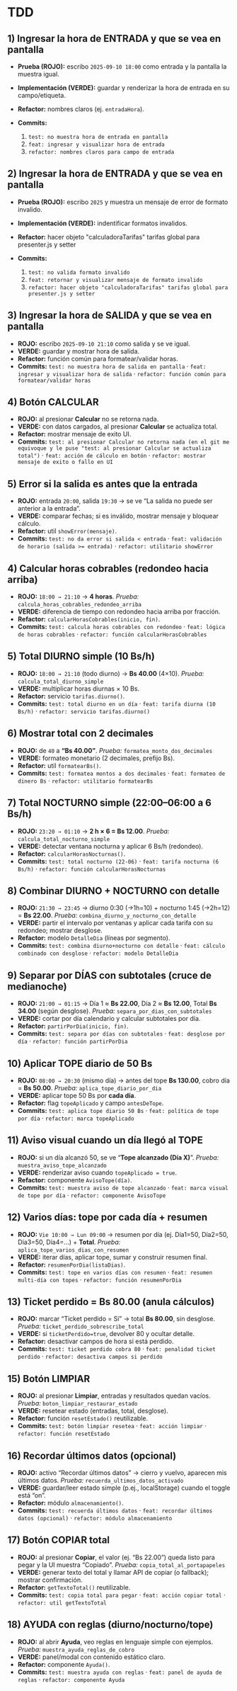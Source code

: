 # TDD
## 1) Ingresar la hora de ENTRADA y que se vea en pantalla

* **Prueba (ROJO):** escribo `2025-09-10 18:00` como entrada y la pantalla la muestra igual.
* **Implementación (VERDE):** guardar y renderizar la hora de entrada en su campo/etiqueta.
* **Refactor:** nombres claros (ej. `entradaHora`).
* **Commits:**

  1. `test: no muestra hora de entrada en pantalla`
  2. `feat: ingresar y visualizar hora de entrada`
  3. `refactor: nombres claros para campo de entrada`

## 2) Ingresar la hora de ENTRADA y que se vea en pantalla

* **Prueba (ROJO):** escribo `2025` y muestra un mensaje de error de formato invalido.
* **Implementación (VERDE):** indentificar formatos invalidos.
* **Refactor:** hacer objeto "calculadoraTarifas" tarifas global para presenter.js y setter
* **Commits:**

  1. `test: no valida formato invalido`
  2. `feat: retornar y visualizar mensaje de formato invalido`
  3. `refactor: hacer objeto "calculadoraTarifas" tarifas global para presenter.js y setter` 

## 3) Ingresar la hora de SALIDA y que se vea en pantalla

* **ROJO:** escribo `2025-09-10 21:10` como salida y se ve igual.
* **VERDE:** guardar y mostrar hora de salida.
* **Refactor:** función común para formatear/validar horas.
* **Commits:**
  `test: no muestra hora de salida en pantalla` · 
  `feat: ingresar y visualizar hora de salida` · 
  `refactor: función común para formatear/validar horas`

## 4) Botón CALCULAR

* **ROJO:** al presionar **Calcular** no se retorna nada.
* **VERDE:** con datos cargados, al presionar **Calcular** se actualiza total.
* **Refactor:** mostrar mensaje de exito UI.
* **Commits:**
  `test: al presionar Calcular no retorna nada (en el git me equivoque y le puse "test: al presionar Calcular se actualiza total")` · 
  `feat: acción de cálculo en botón` · 
  `refactor: mostrar mensaje de exito o fallo en UI`

## 5) Error si la salida es antes que la entrada

* **ROJO:** entrada `20:00`, salida `19:30` → se ve “La salida no puede ser anterior a la entrada”.
* **VERDE:** comparar fechas; si es inválido, mostrar mensaje y bloquear cálculo.
* **Refactor:** util `showError(mensaje)`.
* **Commits:**
  `test: no da error si salida < entrada` · 
  `feat: validación de horario (salida >= entrada)` · `refactor: utilitario showError`

## 4) Calcular horas cobrables (redondeo hacia arriba)

* **ROJO:** `18:00 → 21:10` → **4 horas**.
  *Prueba:* `calcula_horas_cobrables_redondeo_arriba`
* **VERDE:** diferencia de tiempo con redondeo hacia arriba por fracción.
* **Refactor:** `calcularHorasCobrables(inicio, fin)`.
* **Commits:**
  `test: calcula horas cobrables con redondeo` · `feat: lógica de horas cobrables` · `refactor: función calcularHorasCobrables`

## 5) Total DIURNO simple (10 Bs/h)

* **ROJO:** `18:00 → 21:10` (todo diurno) → **Bs 40.00** (4×10).
  *Prueba:* `calcula_total_diurno_simple`
* **VERDE:** multiplicar horas diurnas × 10 Bs.
* **Refactor:** servicio `tarifas.diurno()`.
* **Commits:**
  `test: total diurno en un día` · `feat: tarifa diurna (10 Bs/h)` · `refactor: servicio tarifas.diurno()`

## 6) Mostrar total con 2 decimales

* **ROJO:** de `40` a **“Bs 40.00”**.
  *Prueba:* `formatea_monto_dos_decimales`
* **VERDE:** formateo monetario (2 decimales, prefijo Bs).
* **Refactor:** util `formatearBs()`.
* **Commits:**
  `test: formatea montos a dos decimales` · `feat: formateo de dinero Bs` · `refactor: utilitario formatearBs`

## 7) Total NOCTURNO simple (22:00–06:00 a 6 Bs/h)

* **ROJO:** `23:20 → 01:10` → **2 h × 6 = Bs 12.00**.
  *Prueba:* `calcula_total_nocturno_simple`
* **VERDE:** detectar ventana nocturna y aplicar 6 Bs/h (redondeo).
* **Refactor:** `calcularHorasNocturnas()`.
* **Commits:**
  `test: total nocturno (22-06)` · `feat: tarifa nocturna (6 Bs/h)` · `refactor: función calcularHorasNocturnas`

## 8) Combinar DIURNO + NOCTURNO con detalle

* **ROJO:** `21:30 → 23:45` → diurno 0:30 (→1h=10) + nocturno 1:45 (→2h=12) = **Bs 22.00**.
  *Prueba:* `combina_diurno_y_nocturno_con_detalle`
* **VERDE:** partir el intervalo por ventanas y aplicar cada tarifa con su redondeo; mostrar desglose.
* **Refactor:** modelo `DetalleDia` (líneas por segmento).
* **Commits:**
  `test: combina diurno+nocturno con detalle` · `feat: cálculo combinado con desglose` · `refactor: modelo DetalleDia`

## 9) Separar por DÍAS con subtotales (cruce de medianoche)

* **ROJO:** `21:00 → 01:15` → Día 1 ≈ **Bs 22.00**, Día 2 ≈ **Bs 12.00**, Total **Bs 34.00** (según desglose).
  *Prueba:* `separa_por_dias_con_subtotales`
* **VERDE:** cortar por día calendario y calcular subtotales por día.
* **Refactor:** `partirPorDia(inicio, fin)`.
* **Commits:**
  `test: separa por días con subtotales` · `feat: desglose por día` · `refactor: función partirPorDia`

## 10) Aplicar TOPE diario de 50 Bs

* **ROJO:** `08:00 → 20:30` (mismo día) → antes del tope **Bs 130.00**, cobro día = **Bs 50.00**.
  *Prueba:* `aplica_tope_diario_por_dia`
* **VERDE:** aplicar tope 50 Bs por **cada día**.
* **Refactor:** flag `topeAplicado` y campo `antesDeTope`.
* **Commits:**
  `test: aplica tope diario 50 Bs` · `feat: política de tope por día` · `refactor: marca topeAplicado`

## 11) Aviso visual cuando un día llegó al TOPE

* **ROJO:** si un día alcanzó 50, se ve “**Tope alcanzado (Día X)**”.
  *Prueba:* `muestra_aviso_tope_alcanzado`
* **VERDE:** renderizar aviso cuando `topeAplicado = true`.
* **Refactor:** componente `AvisoTope(día)`.
* **Commits:**
  `test: muestra aviso de tope alcanzado` · `feat: marca visual de tope por día` · `refactor: componente AvisoTope`

## 12) Varios días: tope por cada día + resumen

* **ROJO:** `Vie 10:00 → Lun 09:00` → resumen por día (ej. Día1=50, Día2=50, Día3=50, Día4=…) + **Total**.
  *Prueba:* `aplica_tope_varios_dias_con_resumen`
* **VERDE:** iterar días, aplicar tope, sumar y construir resumen final.
* **Refactor:** `resumenPorDia(listaDias)`.
* **Commits:**
  `test: tope en varios días con resumen` · `feat: resumen multi-día con topes` · `refactor: función resumenPorDia`

## 13) Ticket perdido = Bs 80.00 (anula cálculos)

* **ROJO:** marcar “Ticket perdido = Sí” → total **Bs 80.00**, sin desglose.
  *Prueba:* `ticket_perdido_sobrescribe_total`
* **VERDE:** si `ticketPerdido=true`, devolver 80 y ocultar detalle.
* **Refactor:** desactivar campos de hora si está perdido.
* **Commits:**
  `test: ticket perdido cobra 80` · `feat: penalidad ticket perdido` · `refactor: desactiva campos si perdido`


## 15) Botón LIMPIAR

* **ROJO:** al presionar **Limpiar**, entradas y resultados quedan vacíos.
  *Prueba:* `boton_limpiar_restaurar_estado`
* **VERDE:** resetear estado (entradas, total, desglose).
* **Refactor:** función `resetEstado()` reutilizable.
* **Commits:**
  `test: botón limpiar resetea` · `feat: acción limpiar` · `refactor: función resetEstado`

## 16) Recordar últimos datos (opcional)

* **ROJO:** activo “Recordar últimos datos” → cierro y vuelvo, aparecen mis últimos datos.
  *Prueba:* `recuerda_ultimos_datos_activado`
* **VERDE:** guardar/leer estado simple (p.ej., localStorage) cuando el toggle está “on”.
* **Refactor:** módulo `almacenamiento()`.
* **Commits:**
  `test: recuerda últimos datos` · `feat: recordar últimos datos (opcional)` · `refactor: módulo almacenamiento`

## 17) Botón COPIAR total

* **ROJO:** al presionar **Copiar**, el valor (ej. “Bs 22.00”) queda listo para pegar y la UI muestra “Copiado”.
  *Prueba:* `copia_total_al_portapapeles`
* **VERDE:** generar texto del total y llamar API de copiar (o fallback); mostrar confirmación.
* **Refactor:** `getTextoTotal()` reutilizable.
* **Commits:**
  `test: copia total para pegar` · `feat: acción copiar total` · `refactor: util getTextoTotal`

## 18) AYUDA con reglas (diurno/nocturno/tope)

* **ROJO:** al abrir **Ayuda**, veo reglas en lenguaje simple con ejemplos.
  *Prueba:* `muestra_ayuda_reglas_de_cobro`
* **VERDE:** panel/modal con contenido estático claro.
* **Refactor:** componente `Ayuda()`.
* **Commits:**
  `test: muestra ayuda con reglas` · `feat: panel de ayuda de reglas` · `refactor: componente Ayuda`
